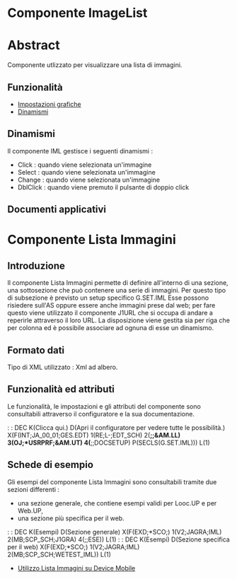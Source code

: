 # Componente ImageList

# Abstract

Componente utlizzato per visualizzare una lista di immagini.


## Funzionalità
- [Impostazioni grafiche](Sorgenti/DOC/TA/B£AMO/LOCIML_F01)
- [Dinamismi](Sorgenti/DOC/TA/B£AMO/LOCIML_F02)

## Dinamismi
Il componente IML gestisce i seguenti dinamismi : 
  - Click :  quando viene selezionata un'immagine
  - Select :  quando viene selezionata un'immagine
  - Change :  quando viene selezionata un'immagine
  - DblClick :  quando viene premuto il pulsante di doppio click

## Documenti applicativi
# Componente Lista Immagini

## Introduzione
Il componente Lista Immagini permette di definire all'interno di una sezione, una sottosezione che può contenere una serie di immagini.
Per questo tipo di subsezione è previsto un setup specifico G.SET.IML
Esse possono risiedere sull'AS oppure essere anche immagini prese dal web; per fare questo viene utilizzato il componente J1URL che si occupa di andare a reperirle attraverso il loro URL.
La disposizione viene gestita sia per riga che per colonna ed è possibile associare ad ognuna di esse un dinamismo.

## Formato dati
Tipo di XML utilizzato :  Xml ad albero.

## Funzionalità ed attributi
Le funzionalità, le impostazioni e gli attributi del componente sono consultabili attraverso il configuratore e la sua documentazione.

 :  : DEC K(Clicca qui.) D(Apri il configuratore per vedere tutte le possibilità.) X(F(INT;JA_00_01;GES.EDT) 1(RE;L-;EDT_SCH) 2(**;;&AM.LL) 3(OJ;*USRPRF;&AM.UT) 4(**;;DOCSETUP) P(SECLS(G.SET.IML))) L(1)

## Schede di esempio
Gli esempi del componente Lista Immagini sono consultabili tramite due sezioni differenti : 
- una sezione generale, che contiene esempi validi per Looc.UP e per Web.UP,
- una sezione più specifica per il web.

 :  : DEC K(Esempi) D(Sezione generale) X(F(EXD;*SCO;) 1(V2;JAGRA;IML) 2(MB;SCP_SCH;J1GRA) 4(;;ESE)) L(1)
 :  : DEC K(Esempi) D(Sezione specifica per il web) X(F(EXD;*SCO;) 1(V2;JAGRA;IML) 2(MB;SCP_SCH;WETEST_IML)) L(1)
- [Utilizzo Lista Immagini su Device Mobile](Sorgenti/DOC/TA/B£AMO/LOCIML_MO)
